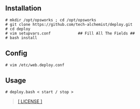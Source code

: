 Installation
-
```
# mkdir /opt/opsworks ; cd /opt/opsworks
# git clone https://github.com/tech-alchemist/deploy.git
# cd deploy
# vim setupvars.conf            ## Fill All The Fields ##
# bash install
```

Config
-
```
# vim /etc/web.deploy.conf
```

Usage
-
```
# deploy.bash < start / stop >
```
> [[ LICENSE ]](http://www.wtfpl.net/txt/copying/)

